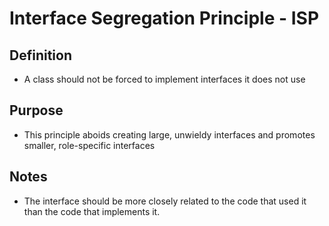 ﻿# Interface Segregation Principle - ISP

## Definition
- A class should not be forced to implement interfaces it does not use

## Purpose
- This principle aboids creating large, unwieldy interfaces and promotes smaller, role-specific interfaces

## Notes
- The interface should be more closely related to the code that used it than the code that implements it.